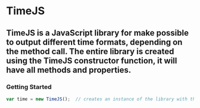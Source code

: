 # TimeJS
TimeJS is a JavaScript library for make possible to output different time formats, depending on the method call. The entire library is created using the TimeJS constructor function, it will have all methods and properties.
---
### Getting Started
```js
var time = new TimeJS();  // creates an instance of the library with the current date
```
